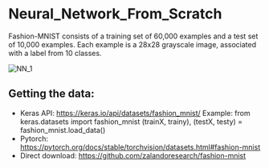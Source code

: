 # Neural_Network_From_Scratch

Fashion-MNIST consists of a training set of 60,000 examples and a test set of 10,000 examples. Each example is a 28x28 grayscale image, associated with a label from 10 classes.

![NN_1](https://user-images.githubusercontent.com/35369075/221888300-7bb1b8f0-e867-49f5-8f80-0b189efc5d09.png)

## Getting the data:

- Keras API: https://keras.io/api/datasets/fashion_mnist/ Example: from keras.datasets import fashion_mnist (trainX, trainy), (testX, testy) = fashion_mnist.load_data()
- Pytorch: https://pytorch.org/docs/stable/torchvision/datasets.html#fashion-mnist
- Direct download: https://github.com/zalandoresearch/fashion-mnist
